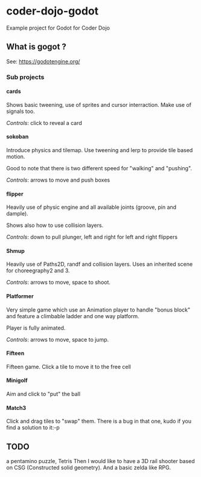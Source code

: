# coder-dojo-godot
Example project for Godot for Coder Dojo

## What is gogot ?

See: https://godotengine.org/

### Sub projects

#### cards

Shows basic tweening, use of sprites and cursor interraction. Make use of signals too.

*Controls*: click to reveal a card

#### sokoban

Introduce physics and tilemap. Use tweening and lerp to provide tile based motion.

Good to note that there is two different speed for "walking" and "pushing".

*Controls*: arrows to move and push boxes

#### flipper

Heavily use of physic engine and all available joints (groove, pin and dample).

Shows also how to use collision layers.

*Controls*: down to pull plunger, left and right for left and right flippers

#### Shmup

Heavily use of Paths2D, randf and collision layers. Uses an inherited scene for choreegraphy2 and 3.

*Controls*: arrows to move, space to shoot.

#### Platformer

Very simple game which use an Animation player to handle "bonus block" and feature a climbable ladder and one way platform.

Player is fully animated.

*Controls*: arrows to move, space to jump.

#### Fifteen

Fifteen game. Click a tile to move it to the free cell

#### Minigolf

Aim and click to "put" the ball

#### Match3

Click and drag tiles to "swap" them.
There is a bug in that one, kudo if you find a solution to it:-p

## TODO

 a pentamino puzzle, Tetris
Then I would like to have a 3D rail shooter based on CSG (Constructed solid geometry).
And a basic zelda like RPG.
